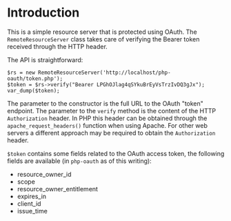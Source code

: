 # Introduction
This is a simple resource server that is protected using OAuth. The
`RemoteResourceServer` class takes care of verifying the Bearer token
received through the HTTP header.

The API is straightforward:

    $rs = new RemoteResourceServer('http://localhost/php-oauth/token.php');
    $token = $rs->verify("Bearer LPGhOJlag4qSYkuBrEyVsTrzIvDQ3gJx");
    var_dump($token);
    
The parameter to the constructor is the full URL to the OAuth "token" 
endpoint. The parameter to the `verify` method is the content of the HTTP
`Authorization` header. In PHP this header can be obtained through the
`apache_request_headers()` function when using Apache. For other web servers 
a different approach may be required to obtain the `Authorization` header.

`$token` contains some fields related to the OAuth access token, the following
fields are available (in `php-oauth` as of this writing):

* resource_owner_id
* scope
* resource_owner_entitlement
* expires_in
* client_id
* issue_time

